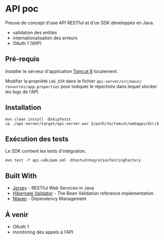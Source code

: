 # API poc

Preuve de concept d'une API RESTful et d'un SDK développés en Java.

* validation des entités
* internationalisation des erreurs
* OAuth 1 (WIP)

## Pré-requis

Installer le serveur d'application [Tomcat 8](https://tomcat.apache.org/download-80.cgi) localement.

Modifier la propriété `LOG_DIR` dans le fichier `api-server⁩/⁨src⁩/⁨main⁩/⁨resources⁩/app.properties` pour indiquer le répertoire dans lequel stocker les logs de l'API.

## Installation

```
mvn clean install -DskipTests
cp ./api-server/target/api-server.war $/path/to/tomcat/webapps/dir/$
```

## Exécution des tests

Le SDK contient les tests d'intégration.

```
mvn test -f api-sdk/pom.xml -Dtest=IntegrationTestingFactory
```

## Built With

* [Jersey](https://jersey.github.io) - RESTful Web Services in Java
* [Hibernate Validator](http://hibernate.org/validator/) - The Bean Validation reference implementation
* [Maven](https://maven.apache.org/) - Dependency Management

## À venir

* OAuth 1
* monitoring des appels à l'API